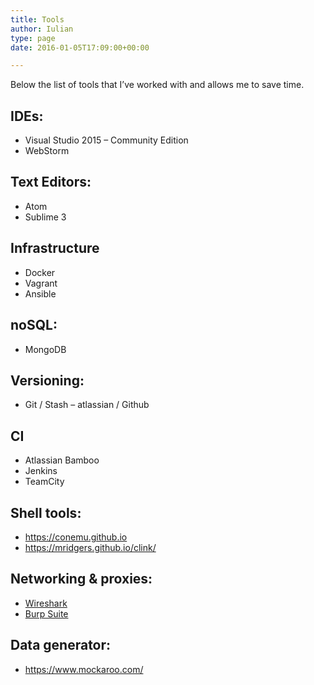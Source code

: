 ```yaml
---
title: Tools
author: Iulian
type: page
date: 2016-01-05T17:09:00+00:00

---
```

Below the list of tools that I&#8217;ve worked with and allows me to save time.

## IDEs:

  * Visual Studio 2015 &#8211; Community Edition
  * WebStorm

## Text Editors:

  * Atom
  * Sublime 3

## Infrastructure

  * Docker
  * Vagrant
  * Ansible

## noSQL:

  * MongoDB

## Versioning:

  * Git / Stash &#8211; atlassian / Github

## CI

  * Atlassian Bamboo
  * Jenkins
  * TeamCity

## Shell tools:

  * <a href="https://conemu.github.io/" target="_blank">https://conemu.github.io</a>
  * <a href="https://mridgers.github.io/clink/" target="_blank">https://mridgers.github.io/clink/</a>

## Networking & proxies:

  * [Wireshark][1]
  * [Burp Suite][2]

## Data generator:

  * <a href="https://www.mockaroo.com/" target="_blank">https://www.mockaroo.com/</a>

 [1]: https://www.wireshark.org/
 [2]: https://portswigger.net/burp/